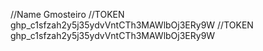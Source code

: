 //Name Gmosteiro
//TOKEN 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
//TOKEN 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
